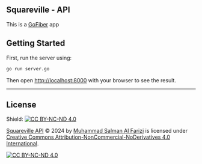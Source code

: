 ## Squareville - API

This is a [GoFiber](https://gofiber.io/) app

## Getting Started

First, run the server using:

```bash
go run server.go
```

Then open [http://localhost:8000](http://localhost:8000) with your browser to see the result.

---
## License

Shield: [![CC BY-NC-ND 4.0][cc-by-nc-nd-shield]][cc-by-nc-nd]

[Squareville API](https://github.com/ItzRyz/squareville-api) © 2024 by [Muhammad Salman Al Farizi](https://github.com/ItzRyz) is licensed under [Creative Commons Attribution-NonCommercial-NoDerivatives 4.0 International][cc-by-nc-nd].

[![CC BY-NC-ND 4.0][cc-by-nc-nd-image]][cc-by-nc-nd]

[cc-by-nc-nd]: http://creativecommons.org/licenses/by-nc-nd/4.0/
[cc-by-nc-nd-image]: https://licensebuttons.net/l/by-nc-nd/4.0/88x31.png
[cc-by-nc-nd-shield]: https://img.shields.io/badge/License-CC%20BY--NC--ND%204.0-lightgrey.svg
